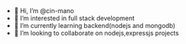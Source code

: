 - 👋 Hi, I’m @cin-mano
- 👀 I’m interested in full stack development
- 🌱 I’m currently learning backend(nodejs and mongodb)
- 💞️ I’m looking to collaborate on nodejs,expressjs projects

<!---
cin-mano/UserDetails is a ✨ special ✨ repository because it is the first repository i have ever created on github.
--->
